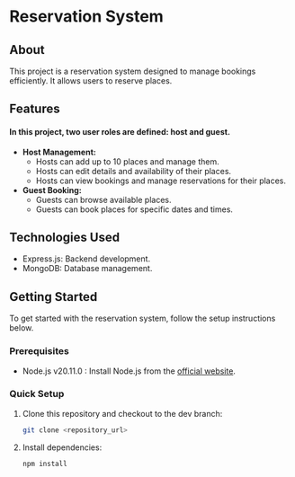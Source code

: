 # Reservation System

## About

This project is a reservation system designed to manage bookings efficiently. It allows users to reserve places.

## Features

#### In this project, two user roles are defined: host and guest.

- **Host Management:**
  - Hosts can add up to 10 places and manage them.
  - Hosts can edit details and availability of their places.
  - Hosts can view bookings and manage reservations for their places.
- **Guest Booking:**
  - Guests can browse available places.
  - Guests can book places for specific dates and times.

## Technologies Used

- Express.js: Backend development.
- MongoDB: Database management.

## Getting Started

To get started with the reservation system, follow the setup instructions below.

### Prerequisites

- Node.js v20.11.0 : Install Node.js from the [official website](https://nodejs.org/).

### Quick Setup

1. Clone this repository and checkout to the dev branch:

   ```bash
   git clone <repository_url>
   ```

2. Install dependencies:
   ```bash
   npm install
   ```
